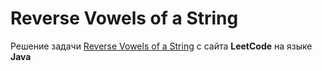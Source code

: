 # Reverse Vowels of a String
Решение задачи [Reverse Vowels of a String](https://leetcode.com/problems/reverse-vowels-of-a-string/) с сайта **LeetCode** на языке **Java**